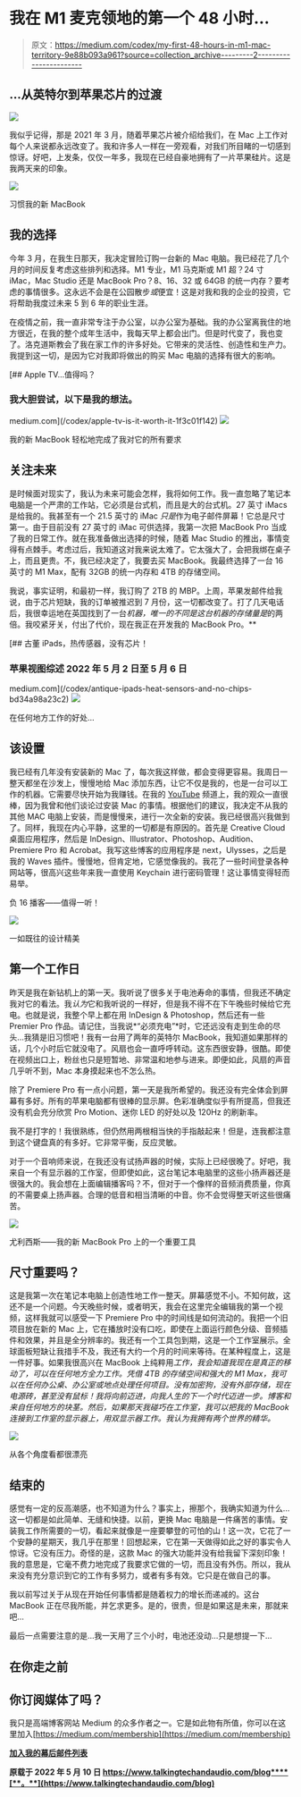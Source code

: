 # 我在 M1 麦克领地的第一个 48 小时…

> 原文：<https://medium.com/codex/my-first-48-hours-in-m1-mac-territory-9e88b093a961?source=collection_archive---------2----------------------->

## …从英特尔到苹果芯片的过渡

![](img/b8be8dec9388540bf50b0fdac482769b.png)

我似乎记得，那是 2021 年 3 月，随着苹果芯片被介绍给我们，在 Mac 上工作对每个人来说都永远改变了。我和许多人一样在一旁观看，对我们所目睹的一切感到惊讶。好吧，上发条，仅仅一年多，我现在已经自豪地拥有了一片苹果硅片。这是我两天来的印象。

![](img/18630dd5e9bbf93e4182592ed26421b1.png)

习惯我的新 MacBook

## 我的选择

今年 3 月，在我生日那天，我决定冒险订购一台新的 Mac 电脑。我已经花了几个月的时间反复考虑这些排列和选择。M1 专业，M1 马克斯或 M1 超？24 寸 iMac，Mac Studio 还是 MacBook Pro？8、16、32 或 64GB 的统一内存？要考虑的事情很多。这永远不会是在公园散步*或*便宜！这是对我和我的企业的投资，它将帮助我度过未来 5 到 6 年的职业生涯。

在疫情之前，我一直非常专注于办公室，以办公室为基础。我的办公室离我住的地方很近，在我的整个成年生活中，我每天早上都会出门。但是时代变了，我也变了。洛克道斯教会了我在家工作的许多好处。它带来的灵活性、创造性和生产力。我提到这一切，是因为它对我即将做出的购买 Mac 电脑的选择有很大的影响。

[](/codex/apple-tv-is-it-worth-it-1f3c01f142) [## Apple TV…值得吗？

### 我大胆尝试，以下是我的想法。

medium.com](/codex/apple-tv-is-it-worth-it-1f3c01f142) ![](img/edcc3afa5f5ff57ea4d0e0749718a140.png)

我的新 MacBook 轻松地完成了我对它的所有要求

## 关注未来

是时候面对现实了，我认为未来可能会怎样，我将如何工作。我一直忽略了笔记本电脑是一个严肃的工作站，它必须是台式机，而且是大的台式机。27 英寸 iMacs 是给我的。我甚至有一个 21.5 英寸的 iMac *只是*作为电子邮件屏幕！它总是尺寸第一。由于目前没有 27 英寸的 iMac 可供选择，我第一次把 MacBook Pro 当成了我的日常工作。就在我准备做出选择的时候，随着 Mac Studio 的推出，事情变得有点棘手。考虑过后，我知道这对我来说太难了。它太强大了，会把我绑在桌子上，而且更贵。不，我已经决定了，我要去买 MacBook。我最终选择了一台 16 英寸的 M1 Max，配有 32GB 的统一内存和 4TB 的存储空间。

我说，事实证明，和最初一样，我订购了 2TB 的 MBP。上周，苹果发邮件给我说，由于芯片短缺，我的订单被推迟到 7 月份，这一切都改变了。打了几天电话后，我很幸运地在英国找到了一台*机器，唯一的不同是这台机器的存储量是*的两倍。我咬紧牙关，付出了代价，现在我正在开发我的 MacBook Pro。**

[](/codex/antique-ipads-heat-sensors-and-no-chips-bd34a98a23c2) [## 古董 iPads，热传感器，没有芯片！

### 苹果视图综述 2022 年 5 月 2 日至 5 月 6 日

medium.com](/codex/antique-ipads-heat-sensors-and-no-chips-bd34a98a23c2) ![](img/c1ae1dc18c951779d402cb09468fec5b.png)

在任何地方工作的好处…

## 该设置

我已经有几年没有安装新的 Mac 了，每次我这样做，都会变得更容易。我周日一整天都坐在沙发上，慢慢地给 Mac 添加东西，让它不仅是我的，也是一台可以工作的机器。它需要尽快开始为我赚钱。在我的 [YouTube](https://www.youtube.com/c/DavidLewistalkingtechandaudio) 频道上，我的观众一直很棒，因为我曾和他们谈论过安装 Mac 的事情。根据他们的建议，我决定不从我的其他 MAC 电脑上安装，而是慢慢来，进行一次全新的安装。我已经很高兴我做到了。同样，我现在内心平静，这里的一切都是有原因的。首先是 Creative Cloud 桌面应用程序，然后是 InDesign、Illustrator、Photoshop、Audition、Premiere Pro 和 Acrobat。我写这些博客的应用程序是 next，Ulysses，之后是我的 Waves 插件。慢慢地，但肯定地，它感觉像我的。我花了一些时间登录各种网站等，很高兴这些年来我一直使用 Keychain 进行密码管理！这让事情变得轻而易举。

负 16 播客——值得一听！

![](img/cd7e62d83413afb0354adab983ab53d7.png)

一如既往的设计精美

## 第一个工作日

昨天是我在新钻机上的第一天。我听说了很多关于电池寿命的事情，但我还不确定我对它的看法。我*认为*它和我听说的一样好，但是我不得不在下午晚些时候给它充电。也就是说，我整个早上都在用 InDesign & Photoshop，然后还有一些 Premier Pro 作品。请记住，当我说*“必须充电”*时，它还远没有走到生命的尽头…我猜是旧习惯吧！我有一台用了两年的英特尔 MacBook，我知道如果那样的话，几个小时后它就没电了。风扇也会一直呼呼转动。这东西很安静，很酷。即使在视频出口上，粉丝也只是短暂地、非常温和地参与进来。即便如此，风扇的声音几乎听不到，Mac 本身摸起来也不怎么热。

除了 Premiere Pro 有一点小问题，第一天是我所希望的。我还没有完全体会到屏幕有多好。所有的苹果电脑都有很棒的显示屏。色彩准确度似乎有所提高，但我还没有机会充分欣赏 Pro Motion、迷你 LED 的好处以及 120Hz 的刷新率。

我不是打字的！我很熟练，但仍然用两根相当快的手指敲起来！但是，连我都注意到这个键盘真的有多好。它非常平衡，反应灵敏。

对于一个音响师来说，在我还没有试扬声器的时候，实际上已经很晚了。好吧，我来自一个有显示器的工作室，但即使如此，这台笔记本电脑里的这些小扬声器还是很强大的。我会想在上面编辑播客吗？不，但对于一个像样的音频消费质量，你真的不需要桌上扬声器。合理的低音和相当清晰的中音。你不会觉得整天听这些很痛苦。

![](img/88dedaf26ad044ee6ef83e9c213c8d35.png)

尤利西斯——我的新 MacBook Pro 上的一个重要工具

## 尺寸重要吗？

这是我第一次在笔记本电脑上创造性地工作一整天。屏幕感觉不小。不知何故，这还不是一个问题。今天晚些时候，或者明天，我会在这里完全编辑我的第一个视频，这样我就可以感受一下 Premiere Pro 中的时间线是如何流动的。我把一个旧项目放在新的 Mac 上，它在播放时没有口吃，即使在上面运行颜色分级、音频插件和效果，并且是全分辨率的。我还有一个工具包到期，这是一个工作室展示。全球面板短缺让我措手不及，我还有大约一个月的时间来等待。在某种程度上，这是一件好事。如果我很高兴在 MacBook 上纯粹用*工作，我会知道我现在是真正的移动了，可以在任何地方全力工作。凭借 4TB 的存储空间和强大的 M1 Max，我可以在任何办公桌、办公室或地点处理任何项目。没有加密狗，没有外部存储，现在电源砖，甚至没有鼠标！我将向前迈进，向我人生的下一个时代迈进一步。博客和来自任何地方的块茎。*然后*，如果那天我碰巧在工作室，我可以把我的 MacBook 连接到工作室的显示器上，用双显示器工作。我认为我拥有两个世界的精华。*

![](img/6f5a504c9cce5a368d04bda918b99587.png)

从各个角度看都很漂亮

## 结束的

感觉有一定的反高潮感，也不知道为什么？事实上，擦那个，我确实知道为什么…这一切都是如此简单、无缝和快捷。以前，更换 Mac 电脑是一件痛苦的事情。安装我工作所需要的一切，看起来就像是一座要攀登的可怕的山！这一次，它花了一个安静的星期天，我几乎在那里！回想起来，它在第一天做得如此之好的事实令人惊讶。它没有压力。奇怪的是，这款 Mac 的强大功能并没有给我留下深刻印象！我的意思是，它毫不费力地完成了我要求它做的一切，而且没有外伤。所以，我从来没有充分意识到它的工作有多努力，或者有多有效。它只是在做自己的事。

我以前写过关于从现在开始任何事情都是随着权力的增长而递减的。这台 MacBook 正在尽我所能，并乞求更多。是的，很贵，但是如果这是未来，那就来吧…

最后一点需要注意的是…我一天用了三个小时，电池还没动…只是想提一下…

## 在你走之前

## 你订阅媒体了吗？

我只是高端博客网站 Medium 的众多作者之一。它是如此物有所值，你可以在这里加入[https://medium.com/membership](https://medium.com/membership)

[**加入我的幕后邮件列表**](https://www.talkingtechandaudio.com)

**原载于 2022 年 5 月 10 日 https://www.talkingtechandaudio.com/blog****[**。**](https://www.talkingtechandaudio.com/blog)**